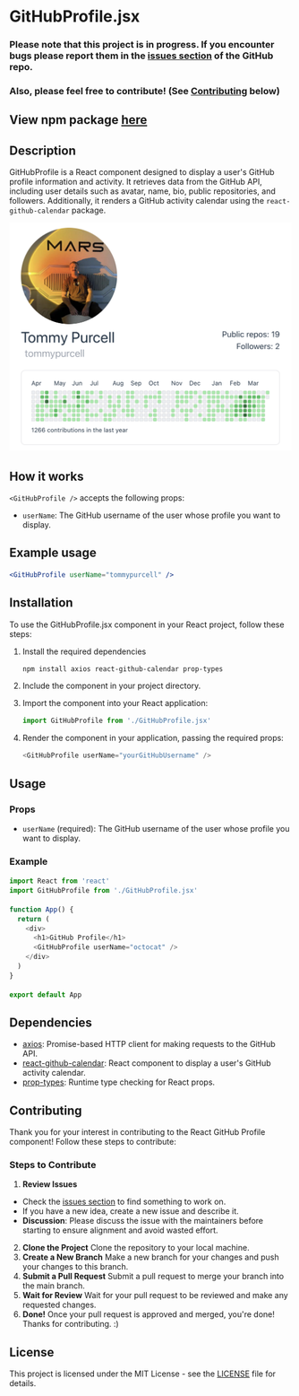 # GitHubProfile.jsx

<!-- <h2 style="color: red;">v0.2.0 THIS PROJECT IS CURRENTLY UNDER CONSTRUCTION. PLEASE CHECK BACK SHORTLY FOR AN UPDATED VERSION WITH BUG FIXES.</h2> -->

### Please note that this project is in progress. If you encounter bugs please report them in the [issues section](https://github.com/tommypurcell/react-github-profile/issues) of the GitHub repo.

### Also, please feel free to contribute! (See [Contributing](#contributing) below)

## View npm package [here](https://www.npmjs.com/package/react-github-profile)

## Description

GitHubProfile is a React component designed to display a user's GitHub profile information and activity. It retrieves data from the GitHub API, including user details such as avatar, name, bio, public repositories, and followers. Additionally, it renders a GitHub activity calendar using the `react-github-calendar` package.

![GitHubProfile Screenshot](https://github.com/tommypurcell/github-api-react-component/raw/main/app/public/screenshot-profile.png)

## How it works

`<GitHubProfile />` accepts the following props:

- `userName`: The GitHub username of the user whose profile you want to display.

## Example usage

```jsx
<GitHubProfile userName="tommypurcell" />
```

## Installation

To use the GitHubProfile.jsx component in your React project, follow these steps:

1. Install the required dependencies

   ```bash
   npm install axios react-github-calendar prop-types
   ```

2. Include the component in your project directory.

3. Import the component into your React application:

   ```javascript
   import GitHubProfile from './GitHubProfile.jsx'
   ```

4. Render the component in your application, passing the required props:
   ```javascript
   <GitHubProfile userName="yourGitHubUsername" />
   ```

## Usage

### Props

- `userName` (required): The GitHub username of the user whose profile you want to display.

### Example

```javascript
import React from 'react'
import GitHubProfile from './GitHubProfile.jsx'

function App() {
  return (
    <div>
      <h1>GitHub Profile</h1>
      <GitHubProfile userName="octocat" />
    </div>
  )
}

export default App
```

## Dependencies

- [axios](https://www.npmjs.com/package/axios): Promise-based HTTP client for making requests to the GitHub API.
- [react-github-calendar](https://www.npmjs.com/package/react-github-calendar): React component to display a user's GitHub activity calendar.
- [prop-types](https://www.npmjs.com/package/prop-types): Runtime type checking for React props.

## Contributing

Thank you for your interest in contributing to the React GitHub Profile component! Follow these steps to contribute:

### Steps to Contribute

1. **Review Issues**

- Check the [issues section](https://github.com/tommypurcell/react-github-profile/issues) to find something to work on.
- If you have a new idea, create a new issue and describe it.
- **Discussion**: Please discuss the issue with the maintainers before starting to ensure alignment and avoid wasted effort.

2. **Clone the Project**
   Clone the repository to your local machine.
3. **Create a New Branch**
   Make a new branch for your changes and push your changes to this branch.
4. **Submit a Pull Request**
   Submit a pull request to merge your branch into the main branch.
5. **Wait for Review**
   Wait for your pull request to be reviewed and make any requested changes.
6. **Done!**
   Once your pull request is approved and merged, you're done! Thanks for contributing. :)

## License

This project is licensed under the MIT License - see the [LICENSE](LICENSE) file for details.
